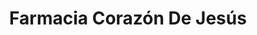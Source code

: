 ---
title: "Farmacia Corazón De Jesús"
url: /acajutla/farmacia-corazon-de-jesus/
shop: Allgemein
---
